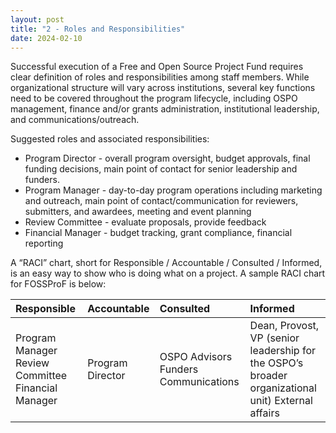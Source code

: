 ```yaml
---
layout: post
title: "2 - Roles and Responsibilities"
date: 2024-02-10
---
```


Successful execution of a Free and Open Source Project Fund requires clear definition of roles and responsibilities among staff members. While organizational structure will vary across institutions, several key functions need to be covered throughout the program lifecycle, including OSPO management, finance and/or grants administration, institutional leadership, and communications/outreach.

Suggested roles and associated responsibilities:

* Program Director \- overall program oversight, budget approvals, final funding decisions, main point of contact for senior leadership and funders.  
* Program Manager \- day-to-day program operations including marketing and outreach, main point of contact/communication for reviewers, submitters, and awardees, meeting and event planning   
* Review Committee \- evaluate proposals, provide feedback  
* Financial Manager \- budget tracking, grant compliance, financial reporting

A “RACI” chart, short for Responsible / Accountable / Consulted / Informed, is an easy way to show who is doing what on a project. A sample RACI chart for FOSSProF is below:

| Responsible | Accountable | Consulted | Informed |
| :---- | :---- | :---- | :---- |
| Program Manager Review Committee Financial Manager | Program Director | OSPO Advisors Funders Communications | Dean, Provost, VP (senior leadership for the OSPO’s broader organizational unit)  External affairs |
